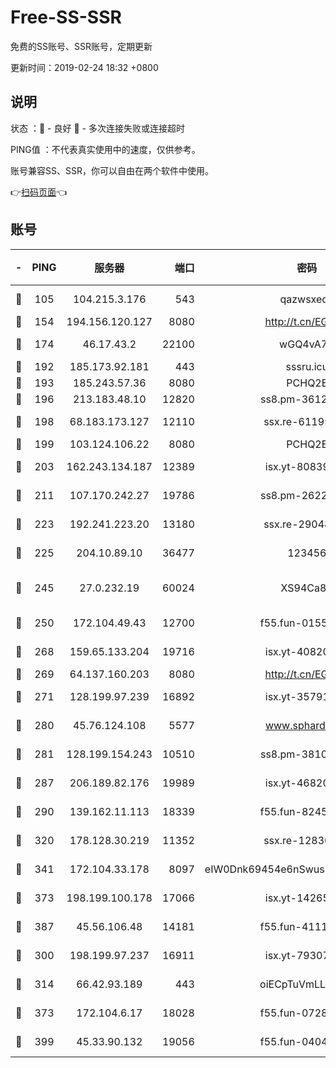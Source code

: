 # Free-SS-SSR

免费的SS账号、SSR账号，定期更新

更新时间：2019-02-24 18:32 +0800

## 说明

状态     ：🙂 - 良好 🙁 - 多次连接失败或连接超时

PING值   ：不代表真实使用中的速度，仅供参考。

账号兼容SS、SSR，你可以自由在两个软件中使用。

👉[扫码页面](https://liesauer.github.io/free-ss-ssr.github.io/)👈

## 账号

|-|PING|服务器|端口|密码|加密方式|区域|
|:----:|:----:|:-----:|-----:|:----:|:----:|:----:|
|🙂|105|104.215.3.176|543|qazwsxedc|aes-256-gcm|JP|
|🙂|154|194.156.120.127|8080|http://t.cn/EGJIyrl|rc4-md5|RU|
|🙂|174|46.17.43.2|22100|wGQ4vA7D|aes-256-gcm|RU|
|🙂|192|185.173.92.181|443|sssru.icu|rc4-md5|RU|
|🙂|193|185.243.57.36|8080|PCHQ2E|rc4-md5|US|
|🙂|196|213.183.48.10|12820|ss8.pm-36124269|rc4-md5|RU|
|🙂|198|68.183.173.127|12110|ssx.re-61195437|aes-256-cfb|US|
|🙂|199|103.124.106.22|8080|PCHQ2E|rc4-md5|US|
|🙂|203|162.243.134.187|12389|isx.yt-80839009|aes-256-cfb|US|
|🙂|211|107.170.242.27|19786|ss8.pm-26221677|aes-256-cfb|US|
|🙂|223|192.241.223.20|13180|ssx.re-29048876|aes-256-cfb|US|
|🙂|225|204.10.89.10|36477|123456|aes-256-cfb|US|
|🙂|245|27.0.232.19|60024|XS94Ca8K|xchacha20-ietf-poly1305|HK|
|🙂|250|172.104.49.43|12700|f55.fun-01558008|aes-256-cfb|SG|
|🙂|268|159.65.133.204|19716|isx.yt-40820424|aes-256-cfb|SG|
|🙂|269|64.137.160.203|8080|http://t.cn/EGJIyrl|rc4-md5|CA|
|🙂|271|128.199.97.239|16892|isx.yt-35791266|aes-256-cfb|SG|
|🙂|280|45.76.124.108|5577|www.sphard.com|aes-256-cfb|AU|
|🙂|281|128.199.154.243|10510|ss8.pm-38103435|aes-256-cfb|SG|
|🙂|287|206.189.82.176|19989|isx.yt-46820019|aes-256-cfb|SG|
|🙂|290|139.162.11.113|18339|f55.fun-82455292|aes-256-cfb|SG|
|🙂|320|178.128.30.219|11352|ssx.re-12830848|aes-256-cfb|SG|
|🙂|341|172.104.33.178|8097|eIW0Dnk69454e6nSwuspv9DmS201tQ0D|aes-256-cfb|SG|
|🙂|373|198.199.100.178|17066|isx.yt-14265222|aes-256-cfb|US|
|🙂|387|45.56.106.48|14181|f55.fun-41115808|aes-256-cfb|US|
|🙂|300|198.199.97.237|16911|isx.yt-79307511|aes-256-cfb|US|
|🙂|314|66.42.93.189|443|oiECpTuVmLLxk4Ts|aes-256-cfb|US|
|🙂|373|172.104.6.17|18028|f55.fun-07282375|aes-256-cfb|US|
|🙁|399|45.33.90.132|19056|f55.fun-04047720|aes-256-cfb|US|
